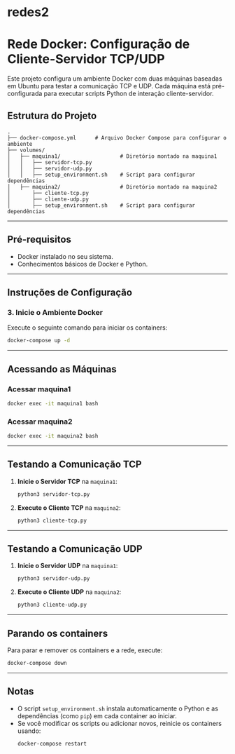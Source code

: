 # redes2


# Rede Docker: Configuração de Cliente-Servidor TCP/UDP

Este projeto configura um ambiente Docker com duas máquinas baseadas em Ubuntu para testar a comunicação TCP e UDP. Cada máquina está pré-configurada para executar scripts Python de interação cliente-servidor.

## Estrutura do Projeto

```
.
├── docker-compose.yml      # Arquivo Docker Compose para configurar o ambiente
├── volumes/
│   ├── maquina1/                   # Diretório montado na maquina1
│   │   ├── servidor-tcp.py   
│   │   ├── servidor-udp.py   
│   │   ├── setup_environment.sh    # Script para configurar dependências
│   ├── maquina2/                   # Diretório montado na maquina2
│       ├── cliente-tcp.py   
│       ├── cliente-udp.py   
│       ├── setup_environment.sh    # Script para configurar dependências
```

---

## Pré-requisitos

- Docker instalado no seu sistema.
- Conhecimentos básicos de Docker e Python.

---

## Instruções de Configuração

### 3. Inicie o Ambiente Docker

Execute o seguinte comando para iniciar os containers:

```bash
docker-compose up -d
```

---

## Acessando as Máquinas

### Acessar maquina1

```bash
docker exec -it maquina1 bash
```

### Acessar maquina2

```bash
docker exec -it maquina2 bash
```

---

## Testando a Comunicação TCP

1. **Inicie o Servidor TCP** na `maquina1`:
   ```bash
   python3 servidor-tcp.py
   ```
2. **Execute o Cliente TCP** na `maquina2`:
   ```bash
   python3 cliente-tcp.py
   ```

---

## Testando a Comunicação UDP

1. **Inicie o Servidor UDP** na `maquina1`:
   ```bash
   python3 servidor-udp.py
   ```
2. **Execute o Cliente UDP** na `maquina2`:
   ```bash
   python3 cliente-udp.py
   ```

---

## Parando os containers

Para parar e remover os containers e a rede, execute:

```bash
docker-compose down
```

---

## Notas

- O script `setup_environment.sh` instala automaticamente o Python e as dependências (como `pip`) em cada container ao iniciar.
- Se você modificar os scripts ou adicionar novos, reinicie os containers usando:
  ```bash
  docker-compose restart
  ```
